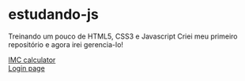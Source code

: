 # estudando-js
 Treinando um pouco de HTML5, CSS3 e Javascript
 Criei meu primeiro repositório e agora irei gerencia-lo!

 <a href="https://conradogui.github.io/estudando-js/treinandopt1/index.html">IMC calculator</a> <br>
 <a href="https://conradogui.github.io/own-projects/pro1/index.html">Login page</a>
 
 
